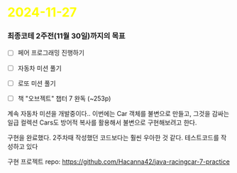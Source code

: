 # <span style="color:yellow">2024-11-27</span>
### 최종코테 2주전(11월 30일)까지의 목표
- [ ] 페어 프로그래밍 진행하기
- [ ] 자동차 미션 풀기
- [ ] 로또 미션 풀기
- [ ] 책 "오브젝트" 챕터 7 완독 (~253p)


계속 자동차 미션을 개발중이다.. 이번에는 Car 객체를 불변으로 만들고, 그것을 감싸는 일급 컬렉션 Cars도 방어적 복사를 활용해서 불변으로 구현해보려고 한다.

구현을 완료했다. 
2주차때 작성했던 코드보다는 훨씬 우아한 것 같다.
테스트코드를 작성하고 있다

구현 프로젝트 repo: https://github.com/Hacanna42/java-racingcar-7-practice